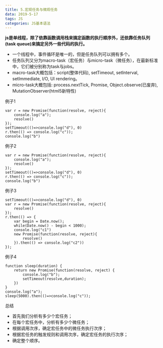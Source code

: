```yaml
---
title: 5.宏观任务与微观任务
data: 2019-5-17
tags: JS
categories: JS基本语法
---
```


**js是单线程，除了依靠函数调用栈来搞定函数的执行顺序外，还依靠任务队列(task queue)来搞定另外一些代码的执行。**
- 一个线程中，事件循环是唯一的，但是任务队列可以拥有多个。
- 任务队列又分为macro-task（宏任务）与micro-task（微任务），在最新标准中，它们被分别称为task与jobs。
- macro-task大概包括：script(整体代码), setTimeout, setInterval, setImmediate, I/O, UI rendering。
- micro-task大概包括: process.nextTick, Promise, Object.observe(已废弃), MutationObserver(html5新特性)


例子1
```
var r = new Promise(function(resolve, reject){
    console.log("a");
    resolve()
});
setTimeout(()=>console.log("d"), 0)
r.then(() => console.log("c"));
console.log("b")
```

例子2
```
var r = new Promise(function(resolve, reject){
    console.log("a");
    resolve()
});
setTimeout(()=>console.log("d"), 0)
r.then(() => console.log("c"));
console.log("b")
```

例子3
```
setTimeout(()=>console.log("d"), 0)
var r = new Promise(function(resolve, reject){
    resolve()
});
r.then(() => { 
    var begin = Date.now();
    while(Date.now() - begin < 1000);
    console.log("c1") 
    new Promise(function(resolve, reject){
        resolve()
    }).then(() => console.log("c2"))
});

```

例子4
```
function sleep(duration) {
    return new Promise(function(resolve, reject) {
        console.log("b");
        setTimeout(resolve,duration);
    })
}
console.log("a");
sleep(5000).then(()=>console.log("c"));

```


总结
- 首先我们分析有多少个宏任务；
- 在每个宏任务中，分析有多少个微任务；
- 根据调用次序，确定宏任务中的微任务执行次序；
- 根据宏任务的触发规则和调用次序，确定宏任务的执行次序；
- 确定整个顺序。